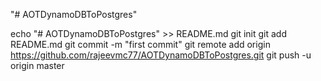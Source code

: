 "# AOTDynamoDBToPostgres" 

echo "# AOTDynamoDBToPostgres" >> README.md
git init
git add README.md
git commit -m "first commit"
git remote add origin https://github.com/rajeevmc77/AOTDynamoDBToPostgres.git
git push -u origin master

